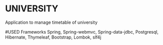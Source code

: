 # UNIVERSITY
Application to manage timetable of university

#USED Frameworks
    Spring, Spring-webmvc, Spring-data-jdbc,
    Postgresql, Hibernate, Thymeleaf, Bootstrap,
    Lombok, slf4j
